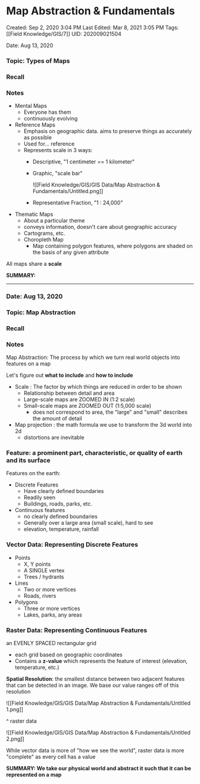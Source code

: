 # Map Abstraction & Fundamentals

Created: Sep 2, 2020 3:04 PM
Last Edited: Mar 8, 2021 3:05 PM
Tags: [[Field Knowledge/GIS/7]]
UID: 202009021504

Date: Aug 13, 2020 

### Topic: Types of Maps

### Recall

### Notes

- Mental Maps
    - Everyone has them
    - continuously evolving
- Reference Maps
    - Emphasis on geographic data. aims to preserve things as accurately as possible
    - Used for... reference
    - Represents scale in 3 ways:
        - Descriptive, "1 centimeter == 1 kilometer"
        - Graphic, "scale bar"

            ![[Field Knowledge/GIS/GIS Data/Map Abstraction & Fundamentals/Untitled.png]]

        - Representative Fraction, "1 : 24,000"
- Thematic Maps
    - About a particular theme
    - conveys information, doesn't care about geographic accuracy
    - Cartograms, etc.
    - Choropleth Map
        - Map containing polygon features, where polygons are shaded on the basis of any given attribute

All maps share a **scale**

**SUMMARY:**

---

### Date: Aug 13, 2020

### Topic: Map Abstraction

### Recall

### Notes

Map Abstraction: The process by which we turn real world objects into features on a map

Let's figure out **what to include** and **how to include**

- Scale : The factor by which things are reduced in order to be shown
    - Relationship between detail and area
    - Large-scale maps are ZOOMED IN (1:2 scale)
    - Small-scale maps are ZOOMED OUT (1:5,000 scale)
        - does not correspond to area, the "large" and "small" describes the amount of detail
- Map projection : the math formula we use to transform the 3d world into 2d
    - distortions are inevitable

### Feature: a prominent part, characteristic, or quality of earth and its surface

Features on the earth:

- Discrete Features
    - Have clearly defined boundaries
    - Readily seen
    - Buildings, roads, parks, etc.
- Continuous features
    - no clearly defined boundaries
    - Generally over a large area (small scale), hard to see
    - elevation, temperature, rainfall

### Vector Data: Representing Discrete Features

- Points
    - X, Y points
    - A SINGLE vertex
    - Trees / hydrants
- Lines
    - Two or more vertices
    - Roads, rivers
- Polygons
    - Three or more vertices
    - Lakes, parks, any areas

### Raster Data: Representing Continuous Features

an EVENLY SPACED rectangular grid

- each grid based on geographic coordinates
- Contains a **z-value** which represents the feature of interest (elevation, temperature, etc.)

**Spatial Resolution**: the smallest distance between two adjacent features that can be detected in an image. We base our value ranges off of this resolution

![[Field Knowledge/GIS/GIS Data/Map Abstraction & Fundamentals/Untitled 1.png]]

^ raster data

![[Field Knowledge/GIS/GIS Data/Map Abstraction & Fundamentals/Untitled 2.png]]

While vector data is more of "how we see the world", raster data is more "complete" as every cell has a value

**SUMMARY: We take our physical world and abstract it such that it can be represented on a map**
